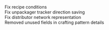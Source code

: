 Fix recipe conditions  
Fix unpackager tracker direction saving  
Fix distributor network representation  
Removed unused fields in crafting pattern details  
